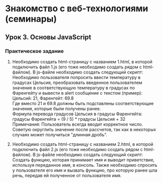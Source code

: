# Знакомство с веб-технологиями (семинары)
## Урок 3. Основы JavaScript
### Практическое задание

1. Необходимо создать html-страницу с названием 1.html, в которой подключить файл 1.js (его тоже необходимо создать рядом с html-файлом). В js-файле необходимо создать следующий скрипт:  
Необходимо пользователя попросить ввести температуру в градусах Цельсия, преобразовать введенное пользователем значение в соответствующую температуру в градусах по Фаренгейту и вывести в alert сообщение с текстом (пример): Цельсий: 21, Фаренгейт: 69.8  
Где вместо 21 и 69.8 должны быть подставлены соответствующие значения, которые
были получены ранее.  
Формула перевода градусов Цельсия в градусы Фаренгейта:  
градусы Фаренгейта = (9 / 5) * градусы Цельсия + 32  
Примечания: Пользователь всегда вводит корректное число.  
Советую округлить значение после рассчетов, так как в некоторых случаях может получиться "длинная дробь".

2. Необходимо создать html-страницу с названием 2.html, в которой подключить файл 2.js (его тоже необходимо создать рядом с html-файлом). В js-файле необходимо создать следующий скрипт:  
Cоздать функцию, которая принимает имя и выводит приветствие, используя переданное имя, в консоль. Также необходимо спросить у пользователя его имя и вызвать функцию, про которую ранее шла речь, передав ей полученное от пользователя имя.
